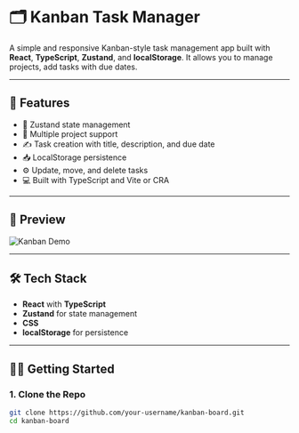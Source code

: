 # 🗂️ Kanban Task Manager

A simple and responsive Kanban-style task management app built with **React**, **TypeScript**, **Zustand**, and **localStorage**. It allows you to manage projects, add tasks with due dates.

---

## 🚀 Features

- 🧠 Zustand state management
- 🧩 Multiple project support
- ✍️ Task creation with title, description, and due date
- 📥 LocalStorage persistence
- ⚙️ Update, move, and delete tasks
- 💻 Built with TypeScript and Vite or CRA

---

## 📸 Preview

![Kanban Demo](https://your-screenshot-or-demo-link.png)

---

## 🛠️ Tech Stack

- **React** with **TypeScript**
- **Zustand** for state management
- **CSS**
- **localStorage** for persistence

---

## 🧑‍💻 Getting Started

### 1. Clone the Repo

```bash
git clone https://github.com/your-username/kanban-board.git
cd kanban-board
